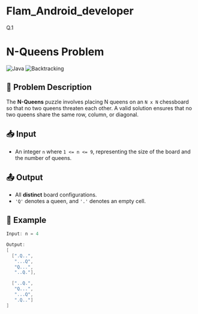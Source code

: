 # Flam_Android_developer

Q.1 
# N-Queens Problem

![Java](https://img.shields.io/badge/language-Java-blue)
![Backtracking](https://img.shields.io/badge/algorithm-Backtracking-green)

## 🧩 Problem Description
The **N-Queens** puzzle involves placing N queens on an `N x N` chessboard so that no two queens threaten each other. A valid solution ensures that no two queens share the same row, column, or diagonal.

## 📥 Input
- An integer `n` where `1 <= n <= 9`, representing the size of the board and the number of queens.

## 📤 Output
- All **distinct** board configurations.
- `'Q'` denotes a queen, and `'.'` denotes an empty cell.

## 📘 Example
```java
Input: n = 4

Output:
[
  [".Q..",
   "...Q",
   "Q...",
   "..Q."],

  ["..Q.",
   "Q...",
   "...Q",
   ".Q.."]
]



